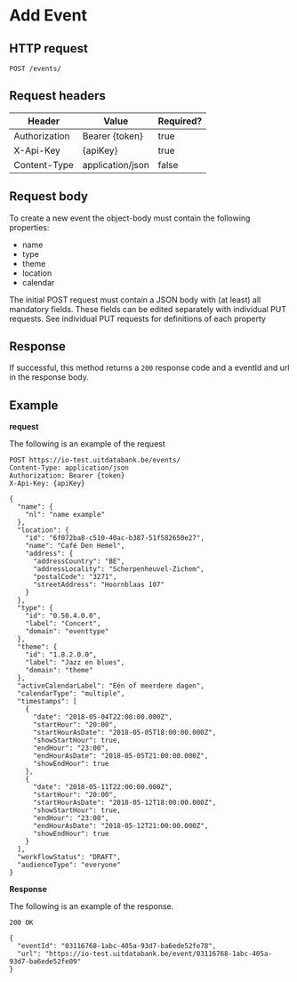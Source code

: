 ---
---

# Add Event

## HTTP request

```
POST /events/
```

## Request headers

| Header        | Value            | Required? |
| ------------- | ---------------- | --------- |
| Authorization | Bearer {token}   | true      |
| X-Api-Key     | {apiKey}         | true      |
| Content-Type  | application/json | false     |


## Request body

To create a new event the object-body must contain the following properties:
- name
- type
- theme
- location
- calendar

The initial POST request must contain a JSON body with (at least) all mandatory fields. These fields can be edited separately with individual PUT requests.
See individual PUT requests for definitions of each property

## Response

If successful, this method returns a `200` response code and a eventId and url in the response body.

## Example

**request**

The following is an example of the request

```
POST https://io-test.uitdatabank.be/events/
Content-Type: application/json
Authorization: Bearer {token}
X-Api-Key: {apiKey}

{
  "name": {
    "nl": "name example"
  },
  "location": {
    "id": "6f072ba8-c510-40ac-b387-51f582650e27",
    "name": "Café Den Hemel",
    "address": {
      "addressCountry": "BE",
      "addressLocality": "Scherpenheuvel-Zichem",
      "postalCode": "3271",
      "streetAddress": "Hoornblaas 107"
    }
  },
  "type": {
    "id": "0.50.4.0.0",
    "label": "Concert",
    "domain": "eventtype"
  },
  "theme": {
    "id": "1.8.2.0.0",
    "label": "Jazz en blues",
    "domain": "theme"
  },
  "activeCalendarLabel": "Eén of meerdere dagen",
  "calendarType": "multiple",
  "timestamps": [
    {
      "date": "2018-05-04T22:00:00.000Z",
      "startHour": "20:00",
      "startHourAsDate": "2018-05-05T18:00:00.000Z",
      "showStartHour": true,
      "endHour": "23:00",
      "endHourAsDate": "2018-05-05T21:00:00.000Z",
      "showEndHour": true
    },
    {
      "date": "2018-05-11T22:00:00.000Z",
      "startHour": "20:00",
      "startHourAsDate": "2018-05-12T18:00:00.000Z",
      "showStartHour": true,
      "endHour": "23:00",
      "endHourAsDate": "2018-05-12T21:00:00.000Z",
      "showEndHour": true
    }
  ],
  "workflowStatus": "DRAFT",
  "audienceType": "everyone"
}
```

**Response**

The following is an example of the response.

```
200 OK

{
  "eventId": "03116768-1abc-405a-93d7-ba6ede52fe78",
  "url": "https://io-test.uitdatabank.be/event/03116768-1abc-405a-93d7-ba6ede52fe09"
}
```
